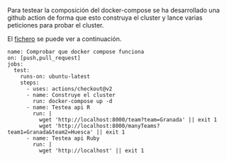 Para testear la composición del docker-compose se ha desarrollado una github action de forma que esto construya el cluster y lance varias peticiones para probar el cluster.

El [fichero](https://github.com/CharlySM/ProyectoCC/blob/master/.github/workflows/tester-docker_compose.yml) se puede ver a continuación.
```
name: Comprobar que docker compose funciona
on: [push,pull_request]
jobs:
  test:
    runs-on: ubuntu-latest
    steps:
      - uses: actions/checkout@v2
      - name: Construye el cluster
        run: docker-compose up -d
      - name: Testea api R
        run: |
          wget 'http://localhost:8000/team?team=Granada' || exit 1
          wget 'http://localhost:8000/manyTeams?team1=Granada&team2=Huesca' || exit 1
      - name: Testea api Ruby
        run: |
          wget 'http://localhost' || exit 1
```
